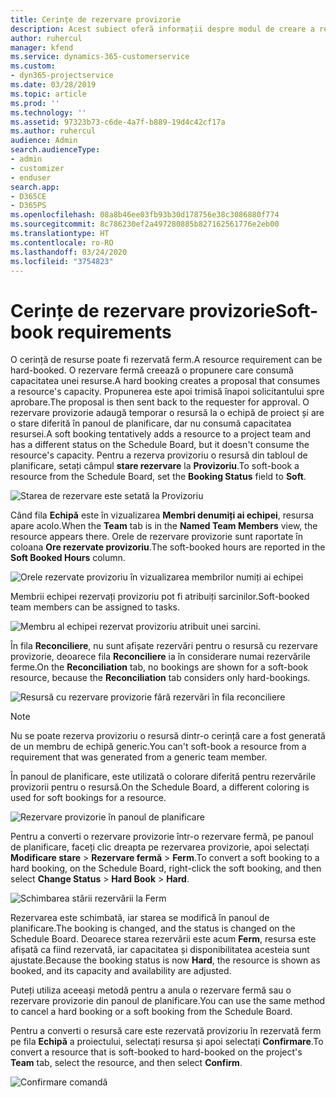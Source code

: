 ```yaml
---
title: Cerințe de rezervare provizorie
description: Acest subiect oferă informații despre modul de creare a rezervărilor provizorii.
author: ruhercul
manager: kfend
ms.service: dynamics-365-customerservice
ms.custom:
- dyn365-projectservice
ms.date: 03/28/2019
ms.topic: article
ms.prod: ''
ms.technology: ''
ms.assetid: 97323b73-c6de-4a7f-b889-19d4c42cf17a
ms.author: ruhercul
audience: Admin
search.audienceType:
- admin
- customizer
- enduser
search.app:
- D365CE
- D365PS
ms.openlocfilehash: 08a8b46ee03fb93b30d178756e38c3086880f774
ms.sourcegitcommit: 8c786230ef2a497280885b827162561776e2eb00
ms.translationtype: HT
ms.contentlocale: ro-RO
ms.lasthandoff: 03/24/2020
ms.locfileid: "3754823"
---
```

# <a name="soft-book-requirements"></a><span data-ttu-id="1cc23-103">Cerințe de rezervare provizorie</span><span class="sxs-lookup"><span data-stu-id="1cc23-103">Soft-book requirements</span></span>

<span data-ttu-id="1cc23-104">O cerință de resurse poate fi rezervată ferm.</span><span class="sxs-lookup"><span data-stu-id="1cc23-104">A resource requirement can be hard-booked.</span></span> <span data-ttu-id="1cc23-105">O rezervare fermă creează o propunere care consumă capacitatea unei resurse.</span><span class="sxs-lookup"><span data-stu-id="1cc23-105">A hard booking creates a proposal that consumes a resource's capacity.</span></span> <span data-ttu-id="1cc23-106">Propunerea este apoi trimisă înapoi solicitantului spre aprobare.</span><span class="sxs-lookup"><span data-stu-id="1cc23-106">The proposal is then sent back to the requester for approval.</span></span> <span data-ttu-id="1cc23-107">O rezervare provizorie adaugă temporar o resursă la o echipă de proiect și are o stare diferită în panoul de planificare, dar nu consumă capacitatea resursei.</span><span class="sxs-lookup"><span data-stu-id="1cc23-107">A soft booking tentatively adds a resource to a project team and has a different status on the Schedule Board, but it doesn't consume the resource's capacity.</span></span> <span data-ttu-id="1cc23-108">Pentru a rezerva provizoriu o resursă din tabloul de planificare, setați câmpul **stare rezervare** la **Provizoriu**.</span><span class="sxs-lookup"><span data-stu-id="1cc23-108">To soft-book a resource from the Schedule Board, set the **Booking Status** field to **Soft**.</span></span>

![Starea de rezervare este setată la Provizoriu](media/Resource-Management-image77.png)

<span data-ttu-id="1cc23-110">Când fila **Echipă** este în vizualizarea **Membri denumiți ai echipei**, resursa apare acolo.</span><span class="sxs-lookup"><span data-stu-id="1cc23-110">When the **Team** tab is in the **Named Team Members** view, the resource appears there.</span></span> <span data-ttu-id="1cc23-111">Orele de rezervare provizorie sunt raportate în coloana **Ore rezervate provizoriu**.</span><span class="sxs-lookup"><span data-stu-id="1cc23-111">The soft-booked hours are reported in the **Soft Booked Hours** column.</span></span>

![Orele rezervate provizoriu în vizualizarea membrilor numiți ai echipei](media/Resource-Management-image78.png)

<span data-ttu-id="1cc23-113">Membrii echipei rezervați provizoriu pot fi atribuiți sarcinilor.</span><span class="sxs-lookup"><span data-stu-id="1cc23-113">Soft-booked team members can be assigned to tasks.</span></span>

![Membru al echipei rezervat provizoriu atribuit unei sarcini.](media/Resource-Management-image79.png)

<span data-ttu-id="1cc23-115">În fila **Reconciliere**, nu sunt afișate rezervări pentru o resursă cu rezervare provizorie, deoarece fila **Reconciliere** ia în considerare numai rezervările ferme.</span><span class="sxs-lookup"><span data-stu-id="1cc23-115">On the **Reconciliation** tab, no bookings are shown for a soft-book resource, because the **Reconciliation** tab considers only hard-bookings.</span></span>

![Resursă cu rezervare provizorie fără rezervări în fila reconciliere](media/Resource-Management-image80.png)

> [!NOTE]
> <span data-ttu-id="1cc23-117">Nu se poate rezerva provizoriu o resursă dintr-o cerință care a fost generată de un membru de echipă generic.</span><span class="sxs-lookup"><span data-stu-id="1cc23-117">You can't soft-book a resource from a requirement that was generated from a generic team member.</span></span>

<span data-ttu-id="1cc23-118">În panoul de planificare, este utilizată o colorare diferită pentru rezervările provizorii pentru o resursă.</span><span class="sxs-lookup"><span data-stu-id="1cc23-118">On the Schedule Board, a different coloring is used for soft bookings for a resource.</span></span>

![Rezervare provizorie în panoul de planificare](media/Resource-Management-image81.png)

<span data-ttu-id="1cc23-120">Pentru a converti o rezervare provizorie într-o rezervare fermă, pe panoul de planificare, faceți clic dreapta pe rezervarea provizorie, apoi selectați **Modificare stare** \> **Rezervare fermă** \> **Ferm**.</span><span class="sxs-lookup"><span data-stu-id="1cc23-120">To convert a soft booking to a hard booking, on the Schedule Board, right-click the soft booking, and then select **Change Status** \> **Hard Book** \> **Hard**.</span></span>

![Schimbarea stării rezervării la Ferm](media/Resource-Management-image82.png)

<span data-ttu-id="1cc23-122">Rezervarea este schimbată, iar starea se modifică în panoul de planificare.</span><span class="sxs-lookup"><span data-stu-id="1cc23-122">The booking is changed, and the status is changed on the Schedule Board.</span></span> <span data-ttu-id="1cc23-123">Deoarece starea rezervării este acum **Ferm**, resursa este afișată ca fiind rezervată, iar capacitatea și disponibilitatea acesteia sunt ajustate.</span><span class="sxs-lookup"><span data-stu-id="1cc23-123">Because the booking status is now **Hard**, the resource is shown as booked, and its capacity and availability are adjusted.</span></span>

<span data-ttu-id="1cc23-124">Puteți utiliza aceeași metodă pentru a anula o rezervare fermă sau o rezervare provizorie din panoul de planificare.</span><span class="sxs-lookup"><span data-stu-id="1cc23-124">You can use the same method to cancel a hard booking or a soft booking from the Schedule Board.</span></span>

<span data-ttu-id="1cc23-125">Pentru a converti o resursă care este rezervată provizoriu în rezervată ferm pe fila **Echipă** a proiectului, selectați resursa și apoi selectați **Confirmare**.</span><span class="sxs-lookup"><span data-stu-id="1cc23-125">To convert a resource that is soft-booked to hard-booked on the project's **Team** tab, select the resource, and then select **Confirm**.</span></span>

![Confirmare comandă](media/Resource-Management-image83.png)
